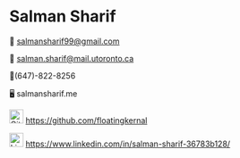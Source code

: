 # Salman Sharif
💌 salmansharif99@gmail.com

📧 salman.sharif@mail.utoronto.ca

📱(647)-822-8256

🖥 salmansharif.me

<img src="https://github.githubassets.com/images/modules/logos_page/Octocat.png" alt="Github" width="25"/> https://github.com/floatingkernal

<img src="https://content.linkedin.com/content/dam/me/business/en-us/amp/brand-site/v2/bg/LI-Bug.svg.original.svg" alt="Linkedin" width="25"/> https://www.linkedin.com/in/salman-sharif-36783b128/
